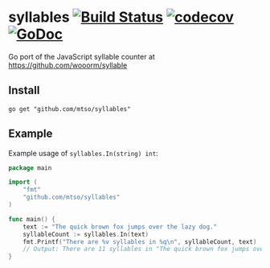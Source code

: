 # syllables [![Build Status](https://travis-ci.org/mtso/syllables.svg?branch=master)](https://travis-ci.org/mtso/syllables) [![codecov](https://codecov.io/gh/mtso/syllables/branch/master/graph/badge.svg)](https://codecov.io/gh/mtso/syllables) [![GoDoc](https://godoc.org/github.com/mtso/syllables?status.svg)](https://godoc.org/github.com/mtso/syllables)

Go port of the JavaScript syllable counter at https://github.com/wooorm/syllable

## Install

```
go get "github.com/mtso/syllables"
```

## Example

Example usage of `syllables.In(string) int`:

```go
package main

import (
	"fmt"
	"github.com/mtso/syllables"
)

func main() {
	text := "The quick brown fox jumps over the lazy dog."
	syllableCount := syllables.In(text)
	fmt.Printf("There are %v syllables in %q\n", syllableCount, text)
	// Output: There are 11 syllables in "The quick brown fox jumps over the lazy dog."
}
```
